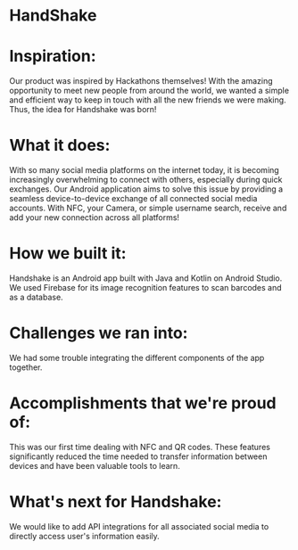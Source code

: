 # HandShake
# Inspiration:
Our product was inspired by Hackathons themselves! With the amazing opportunity to meet new people from around the world, we wanted a simple and efficient way to keep in touch with all the new friends we were making. Thus, the idea for Handshake was born!

# What it does:
With so many social media platforms on the internet today, it is becoming increasingly overwhelming to connect with others, especially during quick exchanges. Our Android application aims to solve this issue by providing a seamless device-to-device exchange of all connected social media accounts. With NFC, your Camera, or simple username search, receive and add your new connection across all platforms!

# How we built it: 
Handshake is an Android app built with Java and Kotlin on Android Studio. We used Firebase for its image recognition features to scan barcodes and as a database.

# Challenges we ran into: 
We had some trouble integrating the different components of the app together.

# Accomplishments that we're proud of: 
This was our first time dealing with NFC and QR codes. These features significantly reduced the time needed to transfer information between devices and have been valuable tools to learn.

# What's next for Handshake: 
We would like to add API integrations for all associated social media to directly access user's information easily.
